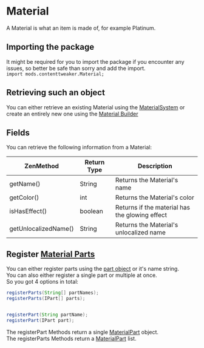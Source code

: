 # Material

A Material is what an item is made of, for example Platinum.

## Importing the package
It might be required for you to import the package if you encounter any issues, so better be safe than sorry and add the import.  
`import mods.contenttweaker.Material;` 

## Retrieving such an object
You can either retrieve an existing Material using the [MaterialSystem](/Mods/ContentTweaker/Materials/MaterialSystem) or create an entirely new one using the [Material Builder](/Mods/ContentTweaker/Materials/Materials/Material_Builder)

## Fields
You can retrieve the following information from a Material:

| ZenMethod            | Return Type | Description                                    |
|----------------------|-------------|------------------------------------------------|
| getName()            | String      | Returns the Material's name                    |
| getColor()           | int         | Returns the Material's color                   |
| isHasEffect()        | boolean     | Returns if the material has the glowing effect |
| getUnlocalizedName() | String      | Returns the Material's unlocalized name        |

## Register [Material Parts](MaterialPart)

You can either register parts using the [part object](/Mods/ContentTweaker/Materials/Parts/Part) or it's name string.  
You can also either register a single part or multiple at once.  
So you got 4 options in total:
```JAVA
registerParts(String[] partNames);
registerParts(IPart[] parts);


registerPart(String partName);
registerPart(IPart part);
```

The registerPart Methods return a single [MaterialPart](MaterialPart) object.  
The registerParts Methods return a [MaterialPart](MaterialPart) list.